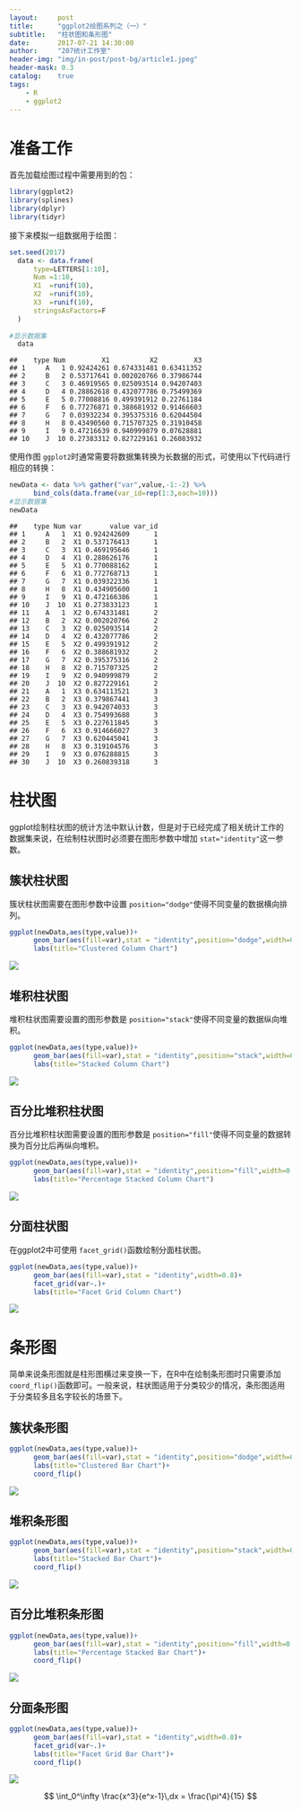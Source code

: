 ```yaml
---
layout:     post
title:      "ggplot2绘图系列之（一）"
subtitle:   "柱状图和条形图"
date:       2017-07-21 14:30:00
author:     "207统计工作室"
header-img: "img/in-post/post-bg/article1.jpeg"
header-mask: 0.3
catalog:    true
tags:
    - R
    - ggplot2
---
```



准备工作
========

首先加载绘图过程中需要用到的包：

``` r
library(ggplot2)
library(splines)
library(dplyr)
library(tidyr)
```

接下来模拟一组数据用于绘图：

``` r
set.seed(2017)
  data <- data.frame(
      type=LETTERS[1:10],
      Num =1:10,
      X1  =runif(10),
      X2  =runif(10),
      X3  =runif(10),
      stringsAsFactors=F 
  )
    
#显示数据集
  data
```

    ##    type Num         X1          X2         X3
    ## 1     A   1 0.92424261 0.674331481 0.63411352
    ## 2     B   2 0.53717641 0.002020766 0.37986744
    ## 3     C   3 0.46919565 0.025093514 0.94207403
    ## 4     D   4 0.28862618 0.432077786 0.75499369
    ## 5     E   5 0.77008816 0.499391912 0.22761184
    ## 6     F   6 0.77276871 0.388681932 0.91466603
    ## 7     G   7 0.03932234 0.395375316 0.62044504
    ## 8     H   8 0.43490560 0.715707325 0.31910458
    ## 9     I   9 0.47216639 0.940999879 0.07628881
    ## 10    J  10 0.27383312 0.827229161 0.26083932

使用作图 `ggplot2`时通常需要将数据集转换为长数据的形式，可使用以下代码进行相应的转换：

``` r
newData <- data %>% gather("var",value,-1:-2) %>% 
      bind_cols(data.frame(var_id=rep(1:3,each=10)))
#显示数据集
newData
```

    ##    type Num var       value var_id
    ## 1     A   1  X1 0.924242609      1
    ## 2     B   2  X1 0.537176413      1
    ## 3     C   3  X1 0.469195646      1
    ## 4     D   4  X1 0.288626176      1
    ## 5     E   5  X1 0.770088162      1
    ## 6     F   6  X1 0.772768713      1
    ## 7     G   7  X1 0.039322336      1
    ## 8     H   8  X1 0.434905600      1
    ## 9     I   9  X1 0.472166386      1
    ## 10    J  10  X1 0.273833123      1
    ## 11    A   1  X2 0.674331481      2
    ## 12    B   2  X2 0.002020766      2
    ## 13    C   3  X2 0.025093514      2
    ## 14    D   4  X2 0.432077786      2
    ## 15    E   5  X2 0.499391912      2
    ## 16    F   6  X2 0.388681932      2
    ## 17    G   7  X2 0.395375316      2
    ## 18    H   8  X2 0.715707325      2
    ## 19    I   9  X2 0.940999879      2
    ## 20    J  10  X2 0.827229161      2
    ## 21    A   1  X3 0.634113521      3
    ## 22    B   2  X3 0.379867441      3
    ## 23    C   3  X3 0.942074033      3
    ## 24    D   4  X3 0.754993688      3
    ## 25    E   5  X3 0.227611845      3
    ## 26    F   6  X3 0.914666027      3
    ## 27    G   7  X3 0.620445041      3
    ## 28    H   8  X3 0.319104576      3
    ## 29    I   9  X3 0.076288815      3
    ## 30    J  10  X3 0.260839318      3

柱状图
======

ggplot绘制柱状图的统计方法中默认计数，但是对于已经完成了相关统计工作的数据集来说，在绘制柱状图时必须要在图形参数中增加 `stat="identity"`这一参数。

簇状柱状图
----------

簇状柱状图需要在图形参数中设置 `position="dodge"`使得不同变量的数据横向排列。

``` r
ggplot(newData,aes(type,value))+
      geom_bar(aes(fill=var),stat = "identity",position="dodge",width=0.8)+
      labs(title="Clustered Column Chart")
```

![](/img/in-post/ggplot2-1/unnamed-chunk-4-1.png)

堆积柱状图
----------

堆积柱状图需要设置的图形参数是 `position="stack"`使得不同变量的数据纵向堆积。

``` r
ggplot(newData,aes(type,value))+
      geom_bar(aes(fill=var),stat = "identity",position="stack",width=0.8)+
      labs(title="Stacked Column Chart")
```

![](/img/in-post/ggplot2-1/unnamed-chunk-5-1.png)

百分比堆积柱状图
----------------

百分比堆积柱状图需要设置的图形参数是 `position="fill"`使得不同变量的数据转换为百分比后再纵向堆积。

``` r
ggplot(newData,aes(type,value))+
      geom_bar(aes(fill=var),stat = "identity",position="fill",width=0.8)+
      labs(title="Percentage Stacked Column Chart")
```

![](/img/in-post/ggplot2-1/unnamed-chunk-6-1.png)

分面柱状图
----------

在ggplot2中可使用 `facet_grid()`函数绘制分面柱状图。

``` r
ggplot(newData,aes(type,value))+
      geom_bar(aes(fill=var),stat = "identity",width=0.8)+
      facet_grid(var~.)+
      labs(title="Facet Grid Column Chart")
```

![](/img/in-post/ggplot2-1/unnamed-chunk-7-1.png)

条形图
======

简单来说条形图就是柱形图横过来变换一下，在R中在绘制条形图时只需要添加 `coord_flip()`函数即可。一般来说，柱状图适用于分类较少的情况，条形图适用于分类较多且名字较长的场景下。

簇状条形图
----------

``` r
ggplot(newData,aes(type,value))+
      geom_bar(aes(fill=var),stat = "identity",position="dodge",width=0.8)+
      labs(title="Clustered Bar Chart")+
      coord_flip()
```

![](/img/in-post/ggplot2-1/unnamed-chunk-8-1.png)

堆积条形图
----------

``` r
ggplot(newData,aes(type,value))+
      geom_bar(aes(fill=var),stat = "identity",position="stack",width=0.8)+
      labs(title="Stacked Bar Chart")+
      coord_flip()
```

![](/img/in-post/ggplot2-1/unnamed-chunk-9-1.png)

百分比堆积条形图
----------------

``` r
ggplot(newData,aes(type,value))+
      geom_bar(aes(fill=var),stat = "identity",position="fill",width=0.8)+
      labs(title="Percentage Stacked Bar Chart")+
      coord_flip()
```

![](/img/in-post/ggplot2-1/unnamed-chunk-10-1.png)

分面条形图
----------

``` r
ggplot(newData,aes(type,value))+
      geom_bar(aes(fill=var),stat = "identity",width=0.8)+
      facet_grid(var~.)+
      labs(title="Facet Grid Bar Chart")+
      coord_flip()
```

![](/img/in-post/ggplot2-1/unnamed-chunk-11-1.png)

$$
\int_0^\infty \frac{x^3}{e^x-1}\,dx = \frac{\pi^4}{15}
$$
